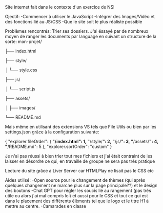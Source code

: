 Site internet fait dans le contexte d'un exercice de NSI


Ojectif:
-Commencer à utiliser le JavaScript
-Intégrer des Images/Vidéo et des fonctions lié au JS/CSS
-Que le site soit le plus réaliste possible

Problèmes rencontrés:
Trier ses dossiers. J'ai éssayé par de nombreux moyen de ranger les documents par language en suivant un structure de la sorte: 
mon-projet/

├── index.html

├── style/

│   └── style.css

├── js/

│   └── script.js

├── assets/

│   ├── images/

└── README.md


Mais même en utilisant des extensions VS tels que File Utils ou bien par les settings.json grâce à la configuration suivante:


{
  "explorer.fileOrder": {
    "**/index.html": 1,
    "**/style/**": 2,
    "**/js/**": 3,
    "**/assets/**": 4,
    "**/README.md": 5
  },
  "explorer.sortOrder": "custom"
}



Je n'ai pas réussi à bien trier tout mes fichiers et j'ai était contraint de les laisser en désordre ce qui, en travaille de groupe ne sera pas très pratique

Lecture du site grâce à Liver Server car HTMLPlay ne lisait pas le CSS etc 





Aides utilisé: 
-Open source pour le changement de thèmes (qui après quelques changement ne marche plus sur la page principale??) et le design des boutons
-Chat GPT pour régler les soucis lié au rangement (pas très utile ou alors j'ai mal compris lol) et aussi pour le CSS et tout ce qui est dans le placement des différents élèments tel que le logo et le titre H1 à mettre au centre.
-Camarades en classe 
